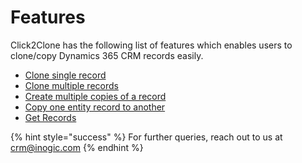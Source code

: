# Features

Click2Clone has the following list of features which enables users to clone/copy Dynamics 365 CRM records easily.

* [Clone single record](https://docs.inogic.com/click2clone/features/clone-single-record)
* [Clone multiple records](https://docs.inogic.com/click2clone/features/clone-multiple-records)
* [Create multiple copies of a record](https://docs.inogic.com/click2clone/features/multiple-copies-of-a-record)
* [Copy one entity record to another](https://docs.inogic.com/click2clone/features/copy-one-record-to-another)
* [Get Records](https://docs.inogic.com/click2clone/features/get-records)

{% hint style="success" %}
For further queries, reach out to us at [crm@inogic.com](mailto:crm@inogic.com)
{% endhint %}


